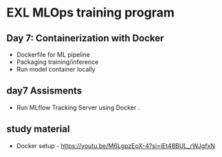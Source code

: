# EXL MLOps training program

## Day 7: Containerization with Docker
 - Dockerfile for ML pipeline
 - Packaging training/inference
 - Run model container locally


## day7 Assisments 

- Run MLflow Tracking Server using Docker .


## study material

 - Docker setup - https://youtu.be/M6LgpzEoX-4?si=iEt48BUL_rWJgfxN